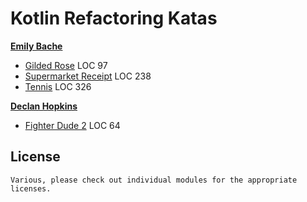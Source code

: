 # Kotlin Refactoring Katas

**[Emily Bache](https://github.com/emilybache)**

- [Gilded Rose](/gilded-rose) LOC 97
- [Supermarket Receipt](/supermarket-receipt) LOC 238
- [Tennis](/tennis) LOC 326

**[Declan Hopkins](https://github.com/Dooskington)**

- [Fighter Dude 2](/fighter-dude-2) LOC 64

## License

```
Various, please check out individual modules for the appropriate licenses.
```

